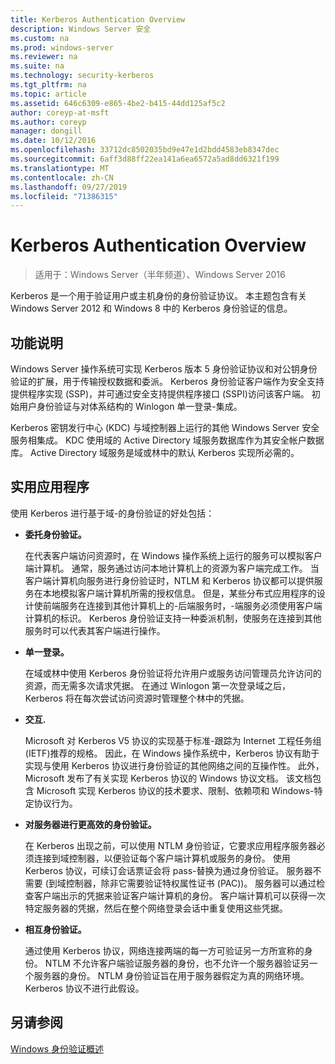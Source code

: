 ```yaml
---
title: Kerberos Authentication Overview
description: Windows Server 安全
ms.custom: na
ms.prod: windows-server
ms.reviewer: na
ms.suite: na
ms.technology: security-kerberos
ms.tgt_pltfrm: na
ms.topic: article
ms.assetid: 646c6309-e865-4be2-b415-44dd125af5c2
author: coreyp-at-msft
ms.author: coreyp
manager: dongill
ms.date: 10/12/2016
ms.openlocfilehash: 33712dc8502035bd9e47e1d2bdd4583eb8347dec
ms.sourcegitcommit: 6aff3d88ff22ea141a6ea6572a5ad8dd6321f199
ms.translationtype: MT
ms.contentlocale: zh-CN
ms.lasthandoff: 09/27/2019
ms.locfileid: "71386315"
---
```

# <a name="kerberos-authentication-overview"></a>Kerberos Authentication Overview

>适用于：Windows Server（半年频道）、Windows Server 2016

Kerberos 是一个用于验证用户或主机身份的身份验证协议。 本主题包含有关 Windows Server 2012 和 Windows 8 中的 Kerberos 身份验证的信息。

## <a name="BKMK_OVER"></a>功能说明
Windows Server 操作系统可实现 Kerberos 版本 5 身份验证协议和对公钥身份验证的扩展，用于传输授权数据和委派。 Kerberos 身份验证客户端作为安全支持提供程序实现 \(SSP\)，并可通过安全支持提供程序接口 \(SSPI\)访问该客户端。 初始用户身份验证与对体系结构的 Winlogon 单一登录\-集成。

Kerberos 密钥发行中心 \(KDC\) 与域控制器上运行的其他 Windows Server 安全服务相集成。 KDC 使用域的 Active Directory 域服务数据库作为其安全帐户数据库。 Active Directory 域服务是域或林中的默认 Kerberos 实现所必需的。

## <a name="kerb_tr_Kerb_Benefits"></a>实用应用程序
使用 Kerberos 进行基于域\-的身份验证的好处包括：

-   **委托身份验证。**

    在代表客户端访问资源时，在 Windows 操作系统上运行的服务可以模拟客户端计算机。 通常，服务通过访问本地计算机上的资源为客户端完成工作。 当客户端计算机向服务进行身份验证时，NTLM 和 Kerberos 协议都可以提供服务在本地模拟客户端计算机所需的授权信息。 但是，某些分布式应用程序的设计使前端服务在连接到其他计算机上的\-后端服务时，\-端服务必须使用客户端计算机的标识。 Kerberos 身份验证支持一种委派机制，使服务在连接到其他服务时可以代表其客户端进行操作。

-   **单一登录。**

    在域或林中使用 Kerberos 身份验证将允许用户或服务访问管理员允许访问的资源，而无需多次请求凭据。 在通过 Winlogon 第一次登录域之后，Kerberos 将在每次尝试访问资源时管理整个林中的凭据。

-   **交互.**

    Microsoft 对 Kerberos V5 协议的实现基于标准\-跟踪为 Internet 工程任务组 \(IETF\)推荐的规格。 因此，在 Windows 操作系统中，Kerberos 协议有助于实现与使用 Kerberos 协议进行身份验证的其他网络之间的互操作性。 此外，Microsoft 发布了有关实现 Kerberos 协议的 Windows 协议文档。 该文档包含 Microsoft 实现 Kerberos 协议的技术要求、限制、依赖项和 Windows\-特定协议行为。

-   **对服务器进行更高效的身份验证。**

    在 Kerberos 出现之前，可以使用 NTLM 身份验证，它要求应用程序服务器必须连接到域控制器，以便验证每个客户端计算机或服务的身份。 使用 Kerberos 协议，可续订会话票证会将 pass\-替换为通过身份验证。 服务器不需要 \(到域控制器，除非它需要验证特权属性证书 \(PAC\)\)。 服务器可以通过检查客户端出示的凭据来验证客户端计算机的身份。 客户端计算机可以获得一次特定服务器的凭据，然后在整个网络登录会话中重复使用这些凭据。

-   **相互身份验证。**

    通过使用 Kerberos 协议，网络连接两端的每一方可验证另一方所宣称的身份。 NTLM 不允许客户端验证服务器的身份，也不允许一个服务器验证另一个服务器的身份。 NTLM 身份验证旨在用于服务器假定为真的网络环境。 Kerberos 协议不进行此假设。

## <a name="see-also"></a>另请参阅
[Windows 身份验证概述](../windows-authentication/windows-authentication-overview.md)



